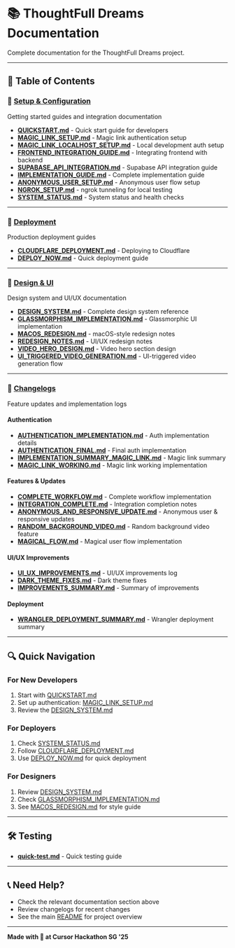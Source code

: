 # 📚 ThoughtFull Dreams Documentation

Complete documentation for the ThoughtFull Dreams project.

---

## 📖 Table of Contents

### 🚀 [Setup & Configuration](./setup/)
Getting started guides and integration documentation

- **[QUICKSTART.md](./setup/QUICKSTART.md)** - Quick start guide for developers
- **[MAGIC_LINK_SETUP.md](./setup/MAGIC_LINK_SETUP.md)** - Magic link authentication setup
- **[MAGIC_LINK_LOCALHOST_SETUP.md](./setup/MAGIC_LINK_LOCALHOST_SETUP.md)** - Local development auth setup
- **[FRONTEND_INTEGRATION_GUIDE.md](./setup/FRONTEND_INTEGRATION_GUIDE.md)** - Integrating frontend with backend
- **[SUPABASE_API_INTEGRATION.md](./setup/SUPABASE_API_INTEGRATION.md)** - Supabase API integration guide
- **[IMPLEMENTATION_GUIDE.md](./setup/IMPLEMENTATION_GUIDE.md)** - Complete implementation guide
- **[ANONYMOUS_USER_SETUP.md](./setup/ANONYMOUS_USER_SETUP.md)** - Anonymous user flow setup
- **[NGROK_SETUP.md](./setup/NGROK_SETUP.md)** - ngrok tunneling for local testing
- **[SYSTEM_STATUS.md](./setup/SYSTEM_STATUS.md)** - System status and health checks

---

### 🚢 [Deployment](./deployment/)
Production deployment guides

- **[CLOUDFLARE_DEPLOYMENT.md](./deployment/CLOUDFLARE_DEPLOYMENT.md)** - Deploying to Cloudflare
- **[DEPLOY_NOW.md](./deployment/DEPLOY_NOW.md)** - Quick deployment guide

---

### 🎨 [Design & UI](./design/)
Design system and UI/UX documentation

- **[DESIGN_SYSTEM.md](./design/DESIGN_SYSTEM.md)** - Complete design system reference
- **[GLASSMORPHISM_IMPLEMENTATION.md](./design/GLASSMORPHISM_IMPLEMENTATION.md)** - Glassmorphic UI implementation
- **[MACOS_REDESIGN.md](./design/MACOS_REDESIGN.md)** - macOS-style redesign notes
- **[REDESIGN_NOTES.md](./design/REDESIGN_NOTES.md)** - UI/UX redesign notes
- **[VIDEO_HERO_DESIGN.md](./design/VIDEO_HERO_DESIGN.md)** - Video hero section design
- **[UI_TRIGGERED_VIDEO_GENERATION.md](./design/UI_TRIGGERED_VIDEO_GENERATION.md)** - UI-triggered video generation flow

---

### 📝 [Changelogs](./changelogs/)
Feature updates and implementation logs

#### Authentication
- **[AUTHENTICATION_IMPLEMENTATION.md](./changelogs/AUTHENTICATION_IMPLEMENTATION.md)** - Auth implementation details
- **[AUTHENTICATION_FINAL.md](./changelogs/AUTHENTICATION_FINAL.md)** - Final auth implementation
- **[IMPLEMENTATION_SUMMARY_MAGIC_LINK.md](./changelogs/IMPLEMENTATION_SUMMARY_MAGIC_LINK.md)** - Magic link summary
- **[MAGIC_LINK_WORKING.md](./changelogs/MAGIC_LINK_WORKING.md)** - Magic link working implementation

#### Features & Updates
- **[COMPLETE_WORKFLOW.md](./changelogs/COMPLETE_WORKFLOW.md)** - Complete workflow implementation
- **[INTEGRATION_COMPLETE.md](./changelogs/INTEGRATION_COMPLETE.md)** - Integration completion notes
- **[ANONYMOUS_AND_RESPONSIVE_UPDATE.md](./changelogs/ANONYMOUS_AND_RESPONSIVE_UPDATE.md)** - Anonymous user & responsive updates
- **[RANDOM_BACKGROUND_VIDEO.md](./changelogs/RANDOM_BACKGROUND_VIDEO.md)** - Random background video feature
- **[MAGICAL_FLOW.md](./changelogs/MAGICAL_FLOW.md)** - Magical user flow implementation

#### UI/UX Improvements
- **[UI_UX_IMPROVEMENTS.md](./changelogs/UI_UX_IMPROVEMENTS.md)** - UI/UX improvements log
- **[DARK_THEME_FIXES.md](./changelogs/DARK_THEME_FIXES.md)** - Dark theme fixes
- **[IMPROVEMENTS_SUMMARY.md](./changelogs/IMPROVEMENTS_SUMMARY.md)** - Summary of improvements

#### Deployment
- **[WRANGLER_DEPLOYMENT_SUMMARY.md](./changelogs/WRANGLER_DEPLOYMENT_SUMMARY.md)** - Wrangler deployment summary

---

## 🔍 Quick Navigation

### For New Developers
1. Start with [QUICKSTART.md](./setup/QUICKSTART.md)
2. Set up authentication: [MAGIC_LINK_SETUP.md](./setup/MAGIC_LINK_SETUP.md)
3. Review the [DESIGN_SYSTEM.md](./design/DESIGN_SYSTEM.md)

### For Deployers
1. Check [SYSTEM_STATUS.md](./setup/SYSTEM_STATUS.md)
2. Follow [CLOUDFLARE_DEPLOYMENT.md](./deployment/CLOUDFLARE_DEPLOYMENT.md)
3. Use [DEPLOY_NOW.md](./deployment/DEPLOY_NOW.md) for quick deployment

### For Designers
1. Review [DESIGN_SYSTEM.md](./design/DESIGN_SYSTEM.md)
2. Check [GLASSMORPHISM_IMPLEMENTATION.md](./design/GLASSMORPHISM_IMPLEMENTATION.md)
3. See [MACOS_REDESIGN.md](./design/MACOS_REDESIGN.md) for style guide

---

## 🛠️ Testing

- **[quick-test.md](./quick-test.md)** - Quick testing guide

---

## 📞 Need Help?

- Check the relevant documentation section above
- Review changelogs for recent changes
- See the main [README](../README.md) for project overview

---

**Made with 💜 at Cursor Hackathon SG '25**

